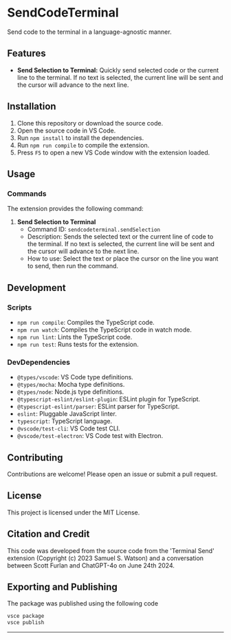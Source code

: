 
# SendCodeTerminal

Send code to the terminal in a language-agnostic manner.

## Features

- **Send Selection to Terminal:** Quickly send selected code or the current line to the terminal. If no text is selected, the current line will be sent and the cursor will advance to the next line.

## Installation

1. Clone this repository or download the source code.
2. Open the source code in VS Code.
3. Run `npm install` to install the dependencies.
4. Run `npm run compile` to compile the extension.
5. Press `F5` to open a new VS Code window with the extension loaded.

## Usage

### Commands

The extension provides the following command:

1. **Send Selection to Terminal**
   - Command ID: `sendcodeterminal.sendSelection`
   - Description: Sends the selected text or the current line of code to the terminal. If no text is selected, the current line will be sent and the cursor will advance to the next line.
   - How to use: Select the text or place the cursor on the line you want to send, then run the command.

## Development

### Scripts

- `npm run compile`: Compiles the TypeScript code.
- `npm run watch`: Compiles the TypeScript code in watch mode.
- `npm run lint`: Lints the TypeScript code.
- `npm run test`: Runs tests for the extension.

### DevDependencies

- `@types/vscode`: VS Code type definitions.
- `@types/mocha`: Mocha type definitions.
- `@types/node`: Node.js type definitions.
- `@typescript-eslint/eslint-plugin`: ESLint plugin for TypeScript.
- `@typescript-eslint/parser`: ESLint parser for TypeScript.
- `eslint`: Pluggable JavaScript linter.
- `typescript`: TypeScript language.
- `@vscode/test-cli`: VS Code test CLI.
- `@vscode/test-electron`: VS Code test with Electron.

## Contributing

Contributions are welcome! Please open an issue or submit a pull request.

## License

This project is licensed under the MIT License.

## Citation and Credit

This code was developed from the source code from the 'Terminal Send' extension (Copyright (c) 2023 Samuel S. Watson) and a conversation between Scott Furlan and ChatGPT-4o on June 24th 2024.

## Exporting and Publishing

The package was published using the following code

```sh
vsce package
vsce publish
```

---
